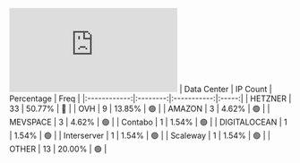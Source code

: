 ![Diagramm](https://github.com/obajay/StateSync-snapshots/blob/main/Projects/Sge/1/README.md)
| Data Center | IP Count | Percentage | Freq |
|:------------:|:--------:|:-----------:|:-----:|
| HETZNER | 33 | 50.77% | 🔴 |
| OVH | 9 | 13.85% | 🟢 |
| AMAZON | 3 | 4.62% | 🟢 |
| MEVSPACE | 3 | 4.62% | 🟢 |
| Contabo | 1 | 1.54% | 🟢 |
| DIGITALOCEAN | 1 | 1.54% | 🟢 |
| Interserver | 1 | 1.54% | 🟢 |
| Scaleway | 1 | 1.54% | 🟢 |
| OTHER | 13 | 20.00% | 🟢 |